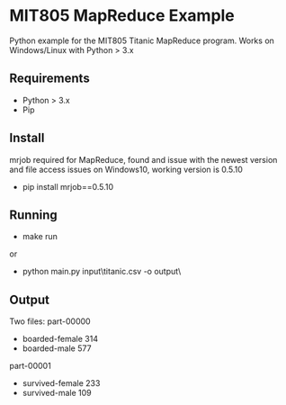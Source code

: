 # MIT805 MapReduce Example

Python example for the MIT805 Titanic MapReduce program.
Works on Windows/Linux with Python > 3.x

## Requirements
* Python > 3.x
* Pip

## Install

mrjob required for MapReduce, found and issue with the newest version and file access issues on Windows10, working version is 0.5.10

* pip install mrjob==0.5.10

## Running

* make run

or

* python main.py input\titanic.csv -o output\

## Output

Two files:
part-00000
* boarded-female	314
* boarded-male	577

part-00001
* survived-female	233
* survived-male	109
